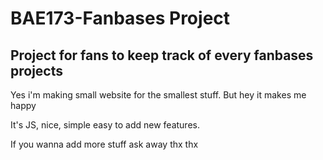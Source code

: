 # BAE173-Fanbases Project

## Project for fans to keep track of every fanbases projects

Yes i'm making small website for the smallest stuff. But hey it makes me happy

It's JS, nice, simple easy to add new features. 

If you wanna add more stuff ask away thx thx
